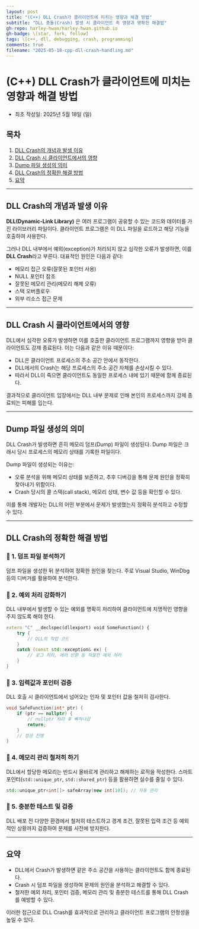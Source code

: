 ```yaml
---
layout: post
title: "(C++) DLL Crash가 클라이언트에 미치는 영향과 해결 방법"
subtitle: "DLL 충돌(Crash) 발생 시 클라이언트 측 영향과 명확한 해결법"
gh-repo: harley-hwan/harley-hwan.github.io
gh-badge: \[star, fork, follow]
tags: \[c++, dll, debugging, crash, programming]
comments: true
filename: "2025-05-18-cpp-dll-crash-handling.md"
---
```


# (C++) DLL Crash가 클라이언트에 미치는 영향과 해결 방법

* 최초 작성일: 2025년 5월 18일 (일)

## 목차

1. [DLL Crash의 개념과 발생 이유](#dll-crash의-개념과-발생-이유)
2. [DLL Crash 시 클라이언트에서의 영향](#dll-crash-시-클라이언트에서의-영향)
3. [Dump 파일 생성의 의미](#dump-파일-생성의-의미)
4. [DLL Crash의 정확한 해결 방법](#dll-crash의-정확한-해결-방법)
5. [요약](#요약)

---

## DLL Crash의 개념과 발생 이유

**DLL(Dynamic-Link Library)** 은 여러 프로그램이 공유할 수 있는 코드와 데이터를 가진 라이브러리 파일이다. 클라이언트 프로그램은 이 DLL 파일을 로드하고 해당 기능을 호출하여 사용한다.

그러나 DLL 내부에서 예외(exception)가 처리되지 않고 심각한 오류가 발생하면, 이를 **DLL Crash**라고 부른다. 대표적인 원인은 다음과 같다:

* 메모리 접근 오류(잘못된 포인터 사용)
* NULL 포인터 참조
* 잘못된 메모리 관리(메모리 해제 오류)
* 스택 오버플로우
* 외부 리소스 접근 문제

---

## DLL Crash 시 클라이언트에서의 영향

DLL에서 심각한 오류가 발생하면 이를 호출한 클라이언트 프로그램까지 영향을 받아 클라이언트도 강제 종료된다. 이는 다음과 같은 이유 때문이다:

* DLL은 클라이언트 프로세스의 주소 공간 안에서 동작한다.
* DLL에서의 Crash는 해당 프로세스의 주소 공간 자체를 손상시킬 수 있다.
* 따라서 DLL이 죽으면 클라이언트도 동일한 프로세스 내에 있기 때문에 함께 종료된다.

결과적으로 클라이언트 입장에서는 DLL 내부 문제로 인해 본인의 프로세스까지 강제 종료되는 피해를 입는다.

---

## Dump 파일 생성의 의미

DLL Crash가 발생하면 흔히 메모리 덤프(Dump) 파일이 생성된다. Dump 파일은 크래시 당시 프로세스의 메모리 상태를 기록한 파일이다.

Dump 파일이 생성되는 이유는:

* 오류 분석을 위해 메모리 상태를 보존하고, 추후 디버깅을 통해 문제 원인을 정확히 찾아내기 위함이다.
* Crash 당시의 콜 스택(call stack), 메모리 상태, 변수 값 등을 확인할 수 있다.

이를 통해 개발자는 DLL의 어떤 부분에서 문제가 발생했는지 정확히 분석하고 수정할 수 있다.

---

## DLL Crash의 정확한 해결 방법

### 🔸 1. 덤프 파일 분석하기

덤프 파일을 생성한 뒤 분석하여 정확한 원인을 찾는다. 주로 Visual Studio, WinDbg 등의 디버거를 활용하여 분석한다.

### 🔸 2. 예외 처리 강화하기

DLL 내부에서 발생할 수 있는 예외를 명확히 처리하여 클라이언트에 치명적인 영향을 주지 않도록 해야 한다.

```cpp
extern "C" __declspec(dllexport) void SomeFunction() {
    try {
        // DLL의 작업 코드
    }
    catch (const std::exception& ex) {
        // 로그 처리, 에러 반환 등 적절한 예외 처리
    }
}
```

### 🔸 3. 입력값과 포인터 검증

DLL 호출 시 클라이언트에서 넘어오는 인자 및 포인터 값을 철저히 검사한다.

```cpp
void SafeFunction(int* ptr) {
    if (ptr == nullptr) {
        // nullptr 처리 후 빠져나감
        return;
    }
    // 정상 진행
}
```

### 🔸 4. 메모리 관리 철저히 하기

DLL에서 할당한 메모리는 반드시 올바르게 관리하고 해제하는 로직을 작성한다. 스마트 포인터(`std::unique_ptr`, `std::shared_ptr`) 등을 활용하면 실수를 줄일 수 있다.

```cpp
std::unique_ptr<int[]> safeArray(new int[10]); // 자동 관리
```

### 🔸 5. 충분한 테스트 및 검증

DLL 배포 전 다양한 환경에서 철저히 테스트하고 경계 조건, 잘못된 입력 조건 등 예외적인 상황까지 검증하여 문제를 사전에 방지한다.

---

## 요약

* DLL에서 Crash가 발생하면 같은 주소 공간을 사용하는 클라이언트도 함께 종료된다.
* Crash 시 덤프 파일을 생성하여 문제의 원인을 분석하고 해결할 수 있다.
* 철저한 예외 처리, 포인터 검증, 메모리 관리 및 충분한 테스트를 통해 DLL Crash를 예방할 수 있다.

이러한 접근으로 DLL Crash를 효과적으로 관리하고 클라이언트 프로그램의 안정성을 높일 수 있다.
